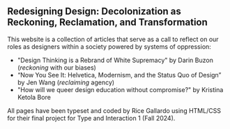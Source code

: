 Redesigning Design: Decolonization as Reckoning, Reclamation, and Transformation
-
This website is a collection of articles that serve as a call to reflect on our roles as designers within a society powered by systems of oppression:
+ "Design Thinking is a Rebrand of White Supremacy" by Darin Buzon (*reckoning* with our biases)
+ “Now You See It: Helvetica, Modernism, and the Status Quo of Design” by Jen Wang (*reclaiming* agency)
+ "How will we queer design education without compromise?" by Kristina Ketola Bore

All pages have been typeset and coded by Rice Gallardo using HTML/CSS for their final project for Type and Interaction 1 (Fall 2024). 

